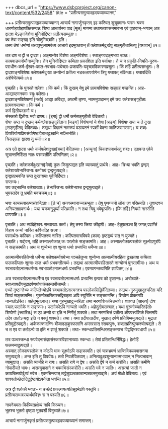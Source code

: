+++
dbcs_url = "https://www.dsbcproject.org/canon-text/content/532/2458"
title = "प्रतीत्यसमुत्पादहृदयव्याख्यानम्"

+++
प्रतीत्यसमुत्पादहृदयव्याख्यानम्
आचार्य नागार्जुनकृतम्
इह कश्चित् शुश्रूषमाणः श्रमणः श्रवण धारणोहापोहशक्तिसम्पन्नः शिष्य आचार्यस्य पाद [मूल] मागम्य तथागतशासनमारभ्य एवं पृष्टवान्-भगवन् अत्र
द्वादश येऽङ्गविशेषा मुनिनोद्दिष्टाः प्रतीत्यसम्भूताः।  
क्व तेषां सङ्‍ग्रह इति श्रोतुमिच्छामि। इति।  
तस्य तेषां धर्माणां तत्त्ववुभुत्सामवेत्य आचार्य इदमुक्तवान्
तें क्लेशकर्मदुःखेषु सङ्‍गृहीतास्त्रिषु [यथावन्]॥१॥

तत्र दश च द्वौ च द्वादश। अङ्गान्येव विशेषा अङ्गविशेषाः। रथाङ्गवदङ्गभाव उक्तः। कायवाङमनोमौनान्मुनिः। तेन मुनिनोद्दिष्टाः कथिताः प्रकाशिता इति पर्यायाः। ते च न प्रकृति-नियति-पुरुष-पराधीन-कर्म-ईश्वर-काल-स्वभाव-यथेच्छा-प्रजापति-यदृच्छादिकारणप्रसूताः। किं तर्हि प्रतीत्यसम्भूताः। ते द्वादशाङ्गविशेषाः क्लेशकर्मदुःखा अन्योन्यं प्रतीत्य नडकलापयोगेन त्रिषु यथावत् संक्षिप्ताः। यथावदिति अशेषेणेत्यर्थः॥१॥

पृच्छति। के पुनस्ते क्लेशाः। किं कर्म। किं दुःखम् येषु इमे प्रत्ययविशेषाः सङ्‍ग्रहं गच्छन्ति। आह-
आद्याष्टमनवमाः स्युः क्लेशाः।  
द्वादशाङ्गविशेषाणां [मध्ये] आद्या अविद्या, अष्टमी तृष्णा, नवममुपादानम् इमे त्रयः क्लेशसङ्‍गृहीताः प्रत्यवगन्तव्याः। किं कर्म।  
कर्म द्वितीयदशमौ च।  
संस्कारो द्वितीयः भवो दशमः। [इमा] द्वौ धर्मौ कर्मसङ्‍गृहीतौ वेदितव्यौ।  
शेषाः सप्त च दुःखम्
कर्मक्लेशसङ्‍गृहीताना [मङ्ग] विशेषाणां ये शेषा [अङ्ग] विशेषाः सप्त च ते दुःख [सङ्‍गृहीता] वेदितव्याः। तद्यथा विज्ञानं नामरूपं षडायतनं स्पर्शो वेदना जातिजरामरणम्। च शब्दः प्रियवियोगाप्रियसंयोगेष्टविघातदुःखानि सञ्चिनोति।  
त्रिसङ्‍ग्रहा द्वादश तु धर्माः॥२॥

अत्र एते द्वादश धर्माः कर्मक्लेशदुःखा[ख्या] वेदितव्याः। [अन्यूना] धिकज्ञपनार्थस्तु शब्दः। एतावन्त एवेमे सूत्रान्तनिर्दिष्टा नातः परमस्तीति परिगणितम्॥२॥

पृच्छति। क्लेशकर्मदुःखाना[मेषां] कुतः किमुत्पद्यत इति व्याख्यातुं प्रार्थये। आह-
त्रिभ्या भवति द्वन्द्वम्
क्लेशाख्येभ्यस्त्रिभ्यः कर्माख्यं द्वन्द्वमुत्पद्यते।  
द्वन्द्वात्प्रभवन्ति सप्त
दुःखाख्याः पूर्वनिर्दिष्टाः।  
सप्तभ्यः।  
त्रय उद्भवन्ति
क्लेशाख्याः। तेभ्यस्त्रिभ्यः क्लेशेभ्यश्च द्वन्द्वमुत्पद्यते।  
भूयस्तदेव तु भ्रमति भवचक्रम्॥३॥

भवाः कामरूपारूप्यसंशब्दिताः। [ते च] अनवस्थानाच्चक्रभूताः। तेषु पृथग्जनो लोक एव परिभ्रमति। तुशब्दश्च अनियतज्ञापनार्थः। यथा चक्रमनुपूर्व्यां परिभ्रमति। न तथा त्रिषु भवेषूत्पत्तिः। [किं तर्हि] नियमो नास्तीति ज्ञापयति॥३॥

पृच्छति। अथ सर्वदेहेश्वरः सत्त्वाख्यः कर्ता। तेषु तस्य क्रिया कीदृशी। आह-
हेतुफलञ्च हि जगत्
प्रज्ञप्तिं विहाय
अन्यो नास्ति कश्चिदिह सत्त्वः।  
परमार्थतः कल्पितः। कल्पितश्च नास्ति। कल्पितमात्रविषये (काम) इष्टद्रव्यं सत् न युज्यते।  
पृच्छति। यद्येवम्, तर्हि अस्माल्लोकात् कः परलोकं सङ्‍क्रामति। आह। अस्माल्लोकात्परलोकं सूक्ष्मोऽणुरपि न सङ्‍क्रामति। अथ च
शून्येभ्य एव शून्या धर्माः प्रभवन्ति धर्मेभ्यः॥४॥

आत्मात्मीयरहितेभ्यो धर्मेभ्यः क्लेशकर्माख्येभ्यः पञ्चहेतुभ्यः शून्येभ्य आत्मात्मीयरहिता दुःखतया कथिताः फलकल्पिताः शून्याः सप्त धर्माः प्रभवन्तीत्यर्थः। तद्यथा आत्मात्मीयरहितास्ते नान्योन्यं पुनरात्मीयाः। अथ च स्वभावतोऽनात्मधर्मभ्यः स्वभावतोऽनात्मधर्माः प्रभवन्ति। एवमवगन्तव्यमिति ज्ञापितम्॥४॥

अत्र स्वभावतोऽनात्मधर्मेभ्य एव स्वभावतोऽनात्मधर्माः प्रभवन्ति इत्यत्र को दृष्टान्तः। अत्रोच्यते-
स्वाध्यायदीपमुद्रादर्पणघोषार्ककान्तबीजाम्लैः।  
एभ्यो दृष्टान्तेभ्यः कल्पितेभ्योऽपि स्वभावतोऽनात्मनश्च परलोकसिद्धिर्वेदितव्या। तद्यथा-गुरुमुखादुश्चरिता यदि शिष्यं सङ्‍क्रामन्ति। गुरुणोच्चरितास्तद्विराहता अपि स्युरिति न सङ्‍क्रामन्ति। शिष्येण प्रोक्तमपि नान्यतोऽस्ति। अहेतुभूतत्वात्। यथा गुरुमुखादुच्चरिताः तथा मरणांशिकचित्तमपि। शाश्वत [आख्य] दोषः स्यात् परलोके न सङ्‍क्रमः। परलोकोऽपि नान्यतो भवति। अहेतुदोषसत्त्वात्। यथा गुरुणोच्चारितहेतोः शिष्येणो [च्चारितः] स एव अन्यो वा इति न निर्णेतुं शक्यते। तथा मरणचित्तं प्रतीत्य औपपत्त्यंशिकं चित्तमपि तदेव तातोऽन्यद्वा इति न वक्तुं शक्यते। तथा। यथा प्रदीपात्प्रदीपः, मुखात् दर्पणे प्रतिबिम्बमुत्पद्यते। मुद्रातः प्रतिमुद्रोत्पद्यते। अर्ककान्तादग्निः बीजादङ्‍कुरफलानि अम्लरसात् रसवत्पुनः, शब्दात्प्रतिश्रुत्कश्चोत्पद्यते। ते च त एव वा ततोऽन्ये वा इति न ज्ञातुं शक्यते। तथा-
स्कन्धप्रतिसन्धिरसङ्‍क्रमश्च विद्वद्भिरवधार्यौ॥५॥

तत्र पञ्चस्कन्धा रूपवेदनासंज्ञासंस्कारविज्ञानाख्याः स्कन्धाः। तेषां प्रतिसन्धिर्निषिद्धः। हेतोर्हि फलमन्यदुत्पद्यते।  
अस्मात् लोकात्परलोकं न कोऽपि भावः सूक्ष्मोऽपि सङ्‍क्रामति। एवं चक्रभ्रमणं भ्रान्तिविकल्पवासनया समुत्पद्यते। अन्त इति तु विपर्ययः। ततो निवर्तयितव्यम्। अनित्यदुःखशून्यानात्मभावान् न नित्यभावान् व्यामुह्यात्। असति व्यामोहे न रागः। असति रागे न द्वेषः। असति द्वेषे न कर्म करोति। असति कर्मणि नोपादीयते भावः। असत्युपादाने न भवमभिसंस्करोति। असति भवे न जातिः। असत्यां जातौ न कायचित्तयोर्दुःखं भवेत। एवमचिन्त्यात् तद्धेतुपञ्चकान्नान्यत्फलमुत्पद्यते। अयं मोक्षो वेदितव्यः। एवं शाश्वतोच्छेदादिदुर्दृष्टयोऽपनीता भवन्ति॥५॥

अत्र द्वौ श्लोकौ भवतः-
य उच्छेदं प्रकल्पयत्यतिसूक्ष्मेऽपि वस्तुनि।  
प्रतीत्यसम्भवस्यार्थमविज्ञः स न पश्यति॥६॥

नापनेयमतः किञ्चित्प्रक्षेप्यं नापि किञ्चन।  
भूतश्च भूततो दृष्ट्वा भूतदर्शी विमुच्यते॥७॥

आचार्य नागार्जुनकृतं
प्रतीत्यसमुत्पादहृदयव्याख्यानं समाप्तम्।  
